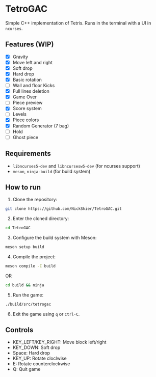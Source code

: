# TetroGAC

Simple C++ implementation of Tetris.
Runs in the terminal with a UI in `ncurses`.

## Features (WIP)
- [x] Gravity
- [x] Move left and right
- [x] Soft drop
- [x] Hard drop
- [x] Basic rotation
- [ ] Wall and floor Kicks
- [x] Full lines deletion
- [x] Game Over
- [ ] Piece preview
- [x] Score system
- [ ] Levels
- [x] Piece colors
- [x] Random Generator (7 bag)
- [ ] Hold
- [ ] Ghost piece

## Requirements
- `libncurses5-dev` and `libncursesw5-dev` (for ncurses support)
- `meson`, `ninja-build` (for build system)

## How to run
1. Clone the repository:
```bash
git clone https://github.com/NickSkier/TetroGAC.git
```
2. Enter the cloned directory:
```bash
cd TetroGAC
```
3. Configure the build system with Meson:
```bash
meson setup build
```
4. Compile the project:
```bash
meson compile -C build
```
OR
```bash
cd build && ninja
```
5. Run the game:
```bash
./build/src/tetrogac
```

6. Exit the game using `q` or `Ctrl-C`.

## Controls
- KEY_LEFT/KEY_RIGHT: Move block left/right
- KEY_DOWN: Soft drop
- Space: Hard drop
- KEY_UP: Rotate cloclwise
- E: Rotate counterclockwise
- Q: Quit game

